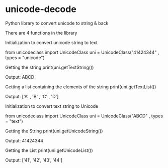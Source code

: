 # unicode-decode
Python library to convert unicode to string & back

There are 4 functions in the library

Initialization to convert unicode string to text

from unicodeclass import UnicodeClass
uni = UnicodeClass("41424344" , types = "unicode")

Getting the string
print(uni.getTextString())

Output: ABCD

Getting a list containing the elements of the string
print(uni.getTextList())

Output: ['A' , 'B' , 'C' , 'D'] 


Initialization to convert text string to Unicode

from unicodeclass import UnicodeClass
uni = UnicodeClass("ABCD" , types = "text")

Getting the String
print(uni.getUnicodeString())

Output: 41424344


Getting the List
print(uni.getUnicodeList())

Output: ['41', '42', '43', '44']

